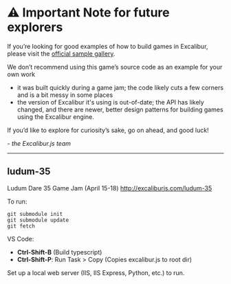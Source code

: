# :warning: Important Note for future explorers

If you’re looking for good examples of how to build games in Excalibur, please visit the [official sample gallery](https://excaliburjs.com/samples/).

We don’t recommend using this game’s source code as an example for your own work
- it was built quickly during a game jam; the code likely cuts a few corners and is a bit messy in some places
- the version of Excalibur it's using is out-of-date; the API has likely changed, and there are newer, better design patterns for building games using the Excalibur engine.

If you’d like to explore for curiosity’s sake, go on ahead, and good luck!

*- the Excalibur.js team*

---

## ludum-35
Ludum Dare 35 Game Jam (April 15-18) http://excaliburjs.com/ludum-35

To run:

```
git submodule init
git submodule update
git fetch
```

VS Code:

- **Ctrl-Shift-B** (Build typescript)
- **Ctrl-Shift-P**: Run Task > Copy (Copies excalibur.js to root dir)

Set up a local web server (IIS, IIS Express, Python, etc.) to run.
